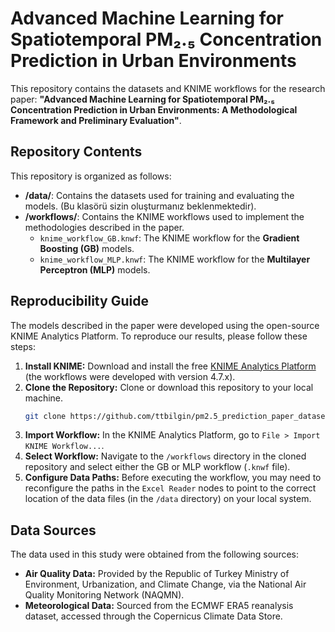 # Advanced Machine Learning for Spatiotemporal PM₂.₅ Concentration Prediction in Urban Environments

This repository contains the datasets and KNIME workflows for the research paper: **"Advanced Machine Learning for Spatiotemporal PM₂.₅ Concentration Prediction in Urban Environments: A Methodological Framework and Preliminary Evaluation"**.

## Repository Contents

This repository is organized as follows:

  - **/data/**: Contains the datasets used for training and evaluating the models. (Bu klasörü sizin oluşturmanız beklenmektedir).
  - **/workflows/**: Contains the KNIME workflows used to implement the methodologies described in the paper.
      - `knime_workflow_GB.knwf`: The KNIME workflow for the **Gradient Boosting (GB)** models.
      - `knime_workflow_MLP.knwf`: The KNIME workflow for the **Multilayer Perceptron (MLP)** models.

## Reproducibility Guide

The models described in the paper were developed using the open-source KNIME Analytics Platform. To reproduce our results, please follow these steps:

1.  **Install KNIME:** Download and install the free [KNIME Analytics Platform](https://www.knime.com/downloads) (the workflows were developed with version 4.7.x).
2.  **Clone the Repository:** Clone or download this repository to your local machine.
    ```bash
    git clone https://github.com/ttbilgin/pm2.5_prediction_paper_dataset.git
    ```
3.  **Import Workflow:** In the KNIME Analytics Platform, go to `File > Import KNIME Workflow...`.
4.  **Select Workflow:** Navigate to the `/workflows` directory in the cloned repository and select either the GB or MLP workflow (`.knwf` file).
5.  **Configure Data Paths:** Before executing the workflow, you may need to reconfigure the paths in the `Excel Reader` nodes to point to the correct location of the data files (in the `/data` directory) on your local system.

## Data Sources

The data used in this study were obtained from the following sources:

  - **Air Quality Data:** Provided by the Republic of Turkey Ministry of Environment, Urbanization, and Climate Change, via the National Air Quality Monitoring Network (NAQMN).
  - **Meteorological Data:** Sourced from the ECMWF ERA5 reanalysis dataset, accessed through the Copernicus Climate Data Store.

